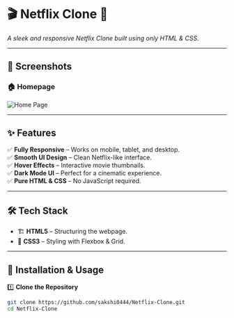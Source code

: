 # 🎬 Netflix Clone 🎥  
*A sleek and responsive Netflix Clone built using only HTML & CSS.*  

---

## 📸 Screenshots  

### 🏠 Homepage  
![Home Page]([https://via.placeholder.com/800x400?text=Home+Page](https://github.com/sakshi0444/Netflix-Clone/blob/main/Screenshot%202025-03-12%20152543.png?raw=true))  


---

## ✨ Features  
✅ **Fully Responsive** – Works on mobile, tablet, and desktop.  
✅ **Smooth UI Design** – Clean Netflix-like interface.  
✅ **Hover Effects** – Interactive movie thumbnails.  
✅ **Dark Mode UI** – Perfect for a cinematic experience.  
✅ **Pure HTML & CSS** – No JavaScript required.  

---

## 🛠 Tech Stack  
- 🏗 **HTML5** – Structuring the webpage.  
- 🎨 **CSS3** – Styling with Flexbox & Grid.  

---

## 🚀 Installation & Usage  

1️⃣ **Clone the Repository**  
```sh
git clone https://github.com/sakshi0444/Netflix-Clone.git
cd Netflix-Clone
